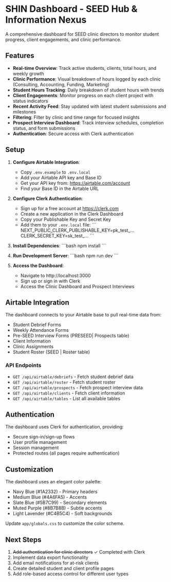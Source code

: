# SHIN Dashboard - SEED Hub & Information Nexus

A comprehensive dashboard for SEED clinic directors to monitor student progress, client engagements, and clinic performance.

## Features

- **Real-time Overview**: Track active students, clients, total hours, and weekly growth
- **Clinic Performance**: Visual breakdown of hours logged by each clinic (Consulting, Accounting, Funding, Marketing)
- **Student Hours Tracking**: Daily breakdown of student hours with trends
- **Client Engagements**: Monitor progress on each client project with status indicators
- **Recent Activity Feed**: Stay updated with latest student submissions and milestones
- **Filtering**: Filter by clinic and time range for focused insights
- **Prospect Interview Dashboard**: Track interview schedules, completion status, and form submissions
- **Authentication**: Secure access with Clerk authentication

## Setup

1. **Configure Airtable Integration**:
   - Copy `.env.example` to `.env.local`
   - Add your Airtable API key and Base ID
   - Get your API key from: https://airtable.com/account
   - Find your Base ID in the Airtable URL

2. **Configure Clerk Authentication**:
   - Sign up for a free account at https://clerk.com
   - Create a new application in the Clerk Dashboard
   - Copy your Publishable Key and Secret Key
   - Add them to your `.env.local` file:
     \`\`\`
     NEXT_PUBLIC_CLERK_PUBLISHABLE_KEY=pk_test_...
     CLERK_SECRET_KEY=sk_test_...
     \`\`\`

3. **Install Dependencies**:
   \`\`\`bash
   npm install
   \`\`\`

4. **Run Development Server**:
   \`\`\`bash
   npm run dev
   \`\`\`

5. **Access the Dashboard**:
   - Navigate to http://localhost:3000
   - Sign up or sign in with Clerk
   - Access the Clinic Dashboard and Prospect Interviews

## Airtable Integration

The dashboard connects to your Airtable base to pull real-time data from:
- Student Debrief Forms
- Weekly Attendance Forms
- Pre-SEED Interview Forms (PRESEED| Prospects table)
- Client Information
- Clinic Assignments
- Student Roster (SEED | Roster table)

### API Endpoints

- `GET /api/airtable/debriefs` - Fetch student debrief data
- `GET /api/airtable/roster` - Fetch student roster
- `GET /api/airtable/prospects` - Fetch prospect interview data
- `GET /api/airtable/clients` - Fetch client information
- `GET /api/airtable/tables` - List all available tables

## Authentication

The dashboard uses Clerk for authentication, providing:
- Secure sign-in/sign-up flows
- User profile management
- Session management
- Protected routes (all pages require authentication)

## Customization

The dashboard uses an elegant color palette:
- Navy Blue (#1A2332) - Primary headers
- Medium Blue (#4A6FA5) - Accents
- Slate Blue (#5B7C99) - Secondary elements
- Muted Purple (#8B7B8B) - Subtle accents
- Light Lavender (#C4B5C4) - Soft backgrounds

Update `app/globals.css` to customize the color scheme.

## Next Steps

1. ~~Add authentication for clinic directors~~ ✓ Completed with Clerk
2. Implement data export functionality
3. Add email notifications for at-risk clients
4. Create detailed student and client profile pages
5. Add role-based access control for different user types
